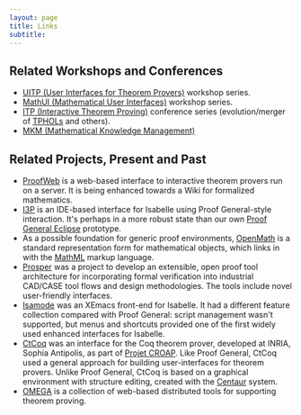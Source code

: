 ```yaml
---
layout: page
title: Links
subtitle:
---
```


## Related Workshops and Conferences

-   [UITP (User Interfaces for
    Theorem Provers)](http://www.informatik.uni-bremen.de/uitp/)
    workshop series.
-   [MathUI (Mathematical
    User Interfaces)](http://www.cermat.org/events/MathUI/)
    workshop series.
-   [ITP (Interactive Theorem Proving)](http://itp2016.inria.fr/)
    conference series (evolution/merger of
    [TPHOLs](http://isabelle.in.tum.de/nominal/activities/tphols09/) and others).
-   [MKM (Mathematical Knowledge Management)](http://www.mkm-ig.org/)

## Related Projects, Present and Past

-   [ProofWeb](http://prover.cs.ru.nl/wiki.php) is a web-based interface
    to interactive theorem provers run on a server. It is being enhanced
    towards a Wiki for formalized mathematics.
-   [I3P](http://www-pu.informatik.uni-tuebingen.de/i3p/) is an
    IDE-based interface for Isabelle using Proof
    General-style interaction. It's perhaps in a more robust state than
    our own [Proof General Eclipse](http://proofgeneral.inf.ed.ac.uk/eclipse) prototype.
-   As a possible foundation for generic proof environments,
    [OpenMath](http://www.openmath.org/society/) is a
    standard representation form for mathematical objects, which links
    in with the [MathML](http://www.w3.org/Math/) markup language.
-   [Prosper](http://www.dcs.gla.ac.uk/prosper/) was a project to
    develop an extensible, open proof tool architecture for
    incorporating formal verification into industrial CAD/CASE tool
    flows and design methodologies. The tools include novel
    user-friendly interfaces.
-   [Isamode](http://homepages.inf.ed.ac.uk/da/Isamode) was an XEmacs
    front-end for Isabelle. It had a different feature collection
    compared with Proof General: script management wasn't supported, but
    menus and shortcuts provided one of the first widely used enhanced
    interfaces for Isabelle.
-   [CtCoq](http://www-sop.inria.fr/croap/ctcoq/ctcoq-eng.html) was an
    interface for the Coq theorem prover, developed at INRIA, Sophia
    Antipolis, as part of [Projet
    CROAP](http://www-sop.inria.fr/croap/). Like Proof General, CtCoq
    used a general approach for building user-interfaces for
    theorem provers. Unlike Proof General, CtCoq is based on a graphical
    environment with structure editing, created with the
    [Centaur](http://www-sop.inria.fr/croap/centaur/centaur.html) system.
-   [OMEGA](http://www.ags.uni-sb.de/~omega/) is a collection of
    web-based distributed tools for supporting theorem proving.
